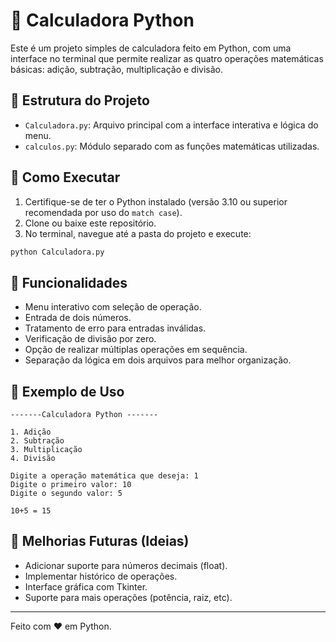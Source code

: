 # 🧮 Calculadora Python

Este é um projeto simples de calculadora feito em Python, com uma interface no terminal que permite realizar as quatro operações matemáticas básicas: adição, subtração, multiplicação e divisão.

## 📂 Estrutura do Projeto

- `Calculadora.py`: Arquivo principal com a interface interativa e lógica do menu.
- `calculos.py`: Módulo separado com as funções matemáticas utilizadas.

## 🚀 Como Executar

1. Certifique-se de ter o Python instalado (versão 3.10 ou superior recomendada por uso do `match case`).
2. Clone ou baixe este repositório.
3. No terminal, navegue até a pasta do projeto e execute:

```bash
python Calculadora.py
```

## 🧠 Funcionalidades

- Menu interativo com seleção de operação.
- Entrada de dois números.
- Tratamento de erro para entradas inválidas.
- Verificação de divisão por zero.
- Opção de realizar múltiplas operações em sequência.
- Separação da lógica em dois arquivos para melhor organização.

## 📌 Exemplo de Uso

```
-------Calculadora Python -------

1. Adição
2. Subtração
3. Multiplicação
4. Divisão

Digite a operação matemática que deseja: 1
Digite o primeiro valor: 10
Digite o segundo valor: 5

10+5 = 15
```

## 🔧 Melhorias Futuras (Ideias)

- Adicionar suporte para números decimais (float).
- Implementar histórico de operações.
- Interface gráfica com Tkinter.
- Suporte para mais operações (potência, raiz, etc).

---

Feito com ❤️ em Python.

